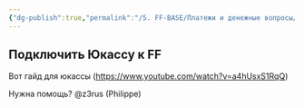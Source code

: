 ```yaml
---
{"dg-publish":true,"permalink":"/5. FF-BASE/Платежи и денежные вопросы/Подключаем Юкассу/","created":"2024-10-23T10:38:01.216-03:00","updated":"2024-10-23T10:38:01.216-03:00"}
---
```



## Подключить Юкассу к FF
Вот гайд для юкассы  (https://www.youtube.com/watch?v=a4hUsxS1RqQ)

Нужна помощь?
@z3rus (Philippe)